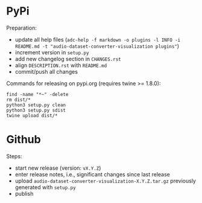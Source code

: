PyPi
====

Preparation:

* update all help files (`adc-help -f markdown -o plugins -l INFO -i README.md -t "audio-dataset-converter-visualization plugins"`)
* increment version in `setup.py`
* add new changelog section in `CHANGES.rst`
* align `DESCRIPTION.rst` with `README.md`  
* commit/push all changes

Commands for releasing on pypi.org (requires twine >= 1.8.0):

```
find -name "*~" -delete
rm dist/*
python3 setup.py clean
python3 setup.py sdist
twine upload dist/*
```


Github
======

Steps:

* start new release (version: `vX.Y.Z`)
* enter release notes, i.e., significant changes since last release
* upload `audio-dataset-converter-visualization-X.Y.Z.tar.gz` previously generated with `setup.py`
* publish



